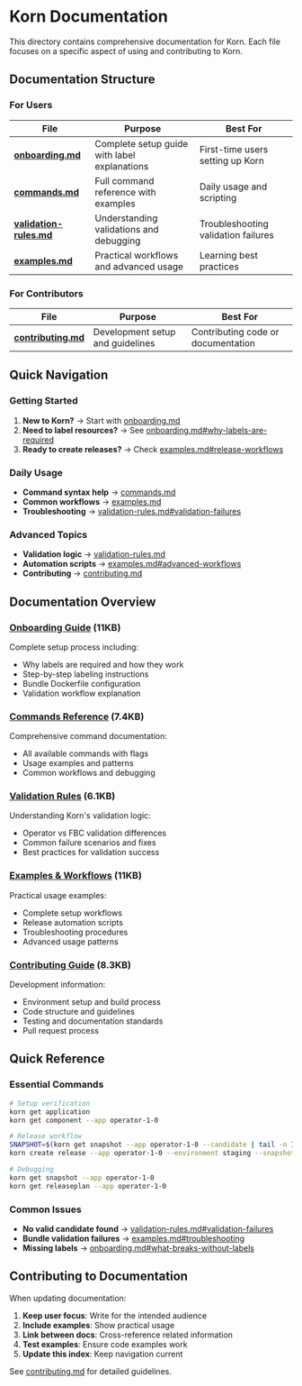 # Korn Documentation

This directory contains comprehensive documentation for Korn. Each file focuses on a specific aspect of using and contributing to Korn.

## Documentation Structure

### For Users

| File | Purpose | Best For |
|------|---------|----------|
| **[onboarding.md](onboarding.md)** | Complete setup guide with label explanations | First-time users setting up Korn |
| **[commands.md](commands.md)** | Full command reference with examples | Daily usage and scripting |
| **[validation-rules.md](validation-rules.md)** | Understanding validations and debugging | Troubleshooting validation failures |
| **[examples.md](examples.md)** | Practical workflows and advanced usage | Learning best practices |

### For Contributors

| File | Purpose | Best For |
|------|---------|----------|
| **[contributing.md](contributing.md)** | Development setup and guidelines | Contributing code or documentation |

## Quick Navigation

### Getting Started
1. **New to Korn?** → Start with [onboarding.md](onboarding.md)
2. **Need to label resources?** → See [onboarding.md#why-labels-are-required](onboarding.md#why-labels-are-required)
3. **Ready to create releases?** → Check [examples.md#release-workflows](examples.md#release-workflows)

### Daily Usage
- **Command syntax help** → [commands.md](commands.md)
- **Common workflows** → [examples.md](examples.md)
- **Troubleshooting** → [validation-rules.md#validation-failures](validation-rules.md#validation-failures)

### Advanced Topics
- **Validation logic** → [validation-rules.md](validation-rules.md)
- **Automation scripts** → [examples.md#advanced-workflows](examples.md#advanced-workflows)
- **Contributing** → [contributing.md](contributing.md)

## Documentation Overview

### [Onboarding Guide](onboarding.md) (11KB)
Complete setup process including:
- Why labels are required and how they work
- Step-by-step labeling instructions
- Bundle Dockerfile configuration
- Validation workflow explanation

### [Commands Reference](commands.md) (7.4KB)
Comprehensive command documentation:
- All available commands with flags
- Usage examples and patterns
- Common workflows and debugging

### [Validation Rules](validation-rules.md) (6.1KB)
Understanding Korn's validation logic:
- Operator vs FBC validation differences
- Common failure scenarios and fixes
- Best practices for validation success

### [Examples & Workflows](examples.md) (11KB)
Practical usage examples:
- Complete setup workflows
- Release automation scripts
- Troubleshooting procedures
- Advanced usage patterns

### [Contributing Guide](contributing.md) (8.3KB)
Development information:
- Environment setup and build process
- Code structure and guidelines
- Testing and documentation standards
- Pull request process

## Quick Reference

### Essential Commands
```bash
# Setup verification
korn get application
korn get component --app operator-1-0

# Release workflow
SNAPSHOT=$(korn get snapshot --app operator-1-0 --candidate | tail -n 1 | awk '{print $1}')
korn create release --app operator-1-0 --environment staging --snapshot $SNAPSHOT

# Debugging
korn get snapshot --app operator-1-0
korn get releaseplan --app operator-1-0
```

### Common Issues
- **No valid candidate found** → [validation-rules.md#validation-failures](validation-rules.md#validation-failures)
- **Bundle validation failures** → [examples.md#troubleshooting](examples.md#troubleshooting-common-issues)
- **Missing labels** → [onboarding.md#what-breaks-without-labels](onboarding.md#what-breaks-without-labels)

## Contributing to Documentation

When updating documentation:

1. **Keep user focus**: Write for the intended audience
2. **Include examples**: Show practical usage
3. **Link between docs**: Cross-reference related information
4. **Test examples**: Ensure code examples work
5. **Update this index**: Keep navigation current

See [contributing.md](contributing.md) for detailed guidelines.